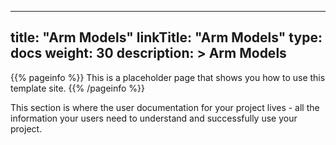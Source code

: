 
---
title: "Arm Models"
linkTitle: "Arm Models"
type: docs
weight: 30
description: >
    Arm Models
---

{{% pageinfo %}}
This is a placeholder page that shows you how to use this template site.
{{% /pageinfo %}}


This section is where the user documentation for your project lives - all the information your users need to understand and successfully use your project. 

